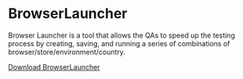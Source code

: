 # BrowserLauncher

Browser Launcher is a tool that allows the QAs to speed up the testing process by creating, saving, and running a series of combinations of browser/store/environment/country.

[Download BrowserLauncher](https://github.com/alaiaf/BrowserLauncher/blob/eee9b27032538c592bb9ad81e3770720bfa9030e/Package/BrowserLauncher.zip?raw=true)
